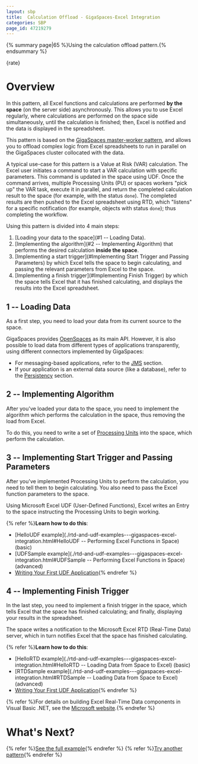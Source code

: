 ```yaml
---
layout: sbp
title:  Calculation Offload - GigaSpaces-Excel Integration
categories: SBP
page_id: 47219279
---
```


{% summary page|65 %}Using the calculation offload pattern.{% endsummary %}

{rate}

# Overview

In this pattern, all Excel functions and calculations are performed **by the space** (on the server side) asynchronously. This allows you to use Excel regularly, where calculations are performed on the space side simultaneously, until the calculation is finished; then, Excel is notified and the data is displayed in the spreadsheet.

This pattern is based on the [GigaSpaces master-worker pattern](./master-worker-pattern.html), and allows you to offload complex logic from Excel spreadsheets to run in parallel on the GigaSpaces cluster collocated with the data.

A typical use-case for this pattern is a Value at Risk (VAR) calculation. The Excel user initiates a command to start a VAR calculation with specific parameters. This command is updated in the space using UDF. Once the command arrives, multiple Processing Units (PU) or spaces workers "pick up" the VAR task, execute it in parallel, and return the completed calculation result to the space (for example, with the status `done`). The completed results are then pushed to the Excel spreadsheet using RTD, which "listens" for a specific notification (for example, objects with status `done`); thus completing the workflow.

Using this pattern is divided into 4 main steps:

1. [Loading your data to the space](#1 -- Loading Data).
2. [Implementing the algorithm](#2 -- Implementing Algorithm) that performs the desired calculation **inside the space**.
3. [Implementing a start trigger](#Implementing Start Trigger and Passing Parameters) by which Excel tells the space to begin calculating, and passing the relevant parameters from Excel to the space.
4. [Implementing a finish trigger](#Implementing Finish Trigger) by which the space tells Excel that it has finished calculating, and displays the results into the Excel spreadsheet.

## 1 -- Loading Data

As a first step, you need to load your data from its current source to the space.

GigaSpaces provides [OpenSpaces](http://wiki.gigaspaces.com/wiki/display/XAP66/Product+Architecture#ProductArchitecture-OpenSpacesAPIandComponents) as its main API. However, it is also possible to load data from different types of applications transparently, using different connectors implemented by GigaSpaces:

- For messaging-based applications, refer to the [JMS](http://wiki.gigaspaces.com/wiki/display/XAP66/JMS) section.
- If your application is an external data source (like a database), refer to the [Persistency](http://wiki.gigaspaces.com/wiki/display/XAP66/Persistency) section.

## 2 -- Implementing Algorithm

After you've loaded your data to the space, you need to implement the algorithm which performs the calculation in the space, thus removing the load from Excel.

To do this, you need to write a set of [Processing Units](http://wiki.gigaspaces.com/wiki/display/XAP66/Processing+Unit) into the space, which perform the calculation.

## 3 -- Implementing Start Trigger and Passing Parameters

After you've implemented Processing Units to perform the calculation, you need to tell them to begin calculating. You also need to pass the Excel function parameters to the space.

Using Microsoft Excel UDF (User-Defined Functions), Excel writes an Entry to the space instructing the Processing Units to begin working.

{% refer %}**Learn how to do this**:

- [HelloUDF example](./rtd-and-udf-examples---gigaspaces-excel-integration.html#HelloUDF -- Performing Excel Functions in Space) (basic)
- [UDFSample example](./rtd-and-udf-examples---gigaspaces-excel-integration.html#UDFSample -- Performing Excel Functions in Space) (advanced)
- [Writing Your First UDF Application](./writing-your-first-rtd-or-udf-application.html){% endrefer %}

## 4 -- Implementing Finish Trigger

In the last step, you need to implement a finish trigger in the space, which tells Excel that the space has finished calculating; and finally, displaying your results in the spreadsheet.

The space writes a notification to the Microsoft Excel RTD (Real-Time Data) server, which in turn notifies Excel that the space has finished calculating.

{% refer %}**Learn how to do this**:

- [HelloRTD example](./rtd-and-udf-examples---gigaspaces-excel-integration.html#HelloRTD -- Loading Data from Space to Excel) (basic)
- [RTDSample example](./rtd-and-udf-examples---gigaspaces-excel-integration.html#RTDSample -- Loading Data from Space to Excel) (advanced)
- [Writing Your First UDF Application](./writing-your-first-rtd-or-udf-application.html){% endrefer %}

{% refer %}For details on building Excel Real-Time Data components in Visual Basic .NET, see the [Microsoft website](http://msdn2.microsoft.com/en-us/library/aa140061(office.10).aspx).{% endrefer %}

# What's Next?

{% refer %}[See the full example](./gigaspaces-excel-market-data-example.html){% endrefer %}
{% refer %}[Try another pattern](./excel-that-scales-solution.html){% endrefer %}
